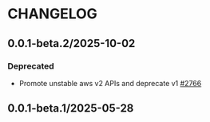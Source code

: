 # CHANGELOG

## 0.0.1-beta.2/2025-10-02

### Deprecated
* Promote unstable aws v2 APIs and deprecate v1 [#2766](https://github.com/DataDog/datadog-api-client-typescript/pull/2766)

## 0.0.1-beta.1/2025-05-28
